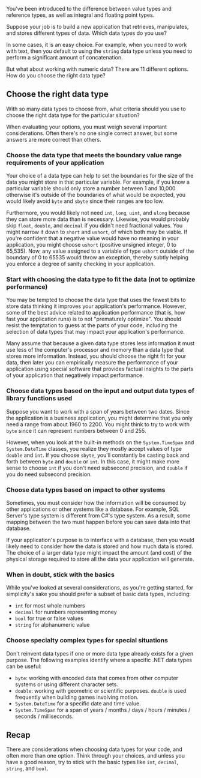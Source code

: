 You've been introduced to the difference between value types and reference types, as well as integral and floating point types.

Suppose your job is to build a new application that retrieves, manipulates, and stores different types of data. Which data types do you use?

In some cases, it is an easy choice. For example, when you need to work with text, then you default to using the `string` data type unless you need to perform a significant amount of concatenation.

But what about working with numeric data? There are 11 different options. How do you choose the right data type?

## Choose the right data type

With so many data types to choose from, what criteria should you use to choose the right data type for the particular situation?

When evaluating your options, you must weigh several important considerations. Often there's no one single correct answer, but some answers are more correct than others.

### Choose the data type that meets the boundary value range requirements of your application

Your choice of a data type can help to set the boundaries for the size of the data you might store in that particular variable. For example, if you know a particular variable should only store a number between 1 and 10,000 otherwise it's outside of the boundaries of what would be expected, you would likely avoid `byte` and `sbyte` since their ranges are too low.

Furthermore, you would likely not need `int`, `long`, `uint`, and `ulong` because they can store more data than is necessary. Likewise, you would probably skip `float`, `double`, and `decimal` if you didn't need fractional values. You might narrow it down to `short` and `ushort`, of which both may be viable. If you're confident that a negative value would have no meaning in your application, you might choose `ushort` (positive unsigned integer, 0 to 65,535). Now, any value assigned to a variable of type `ushort` outside of the boundary of 0 to 65535 would throw an exception, thereby subtly helping you enforce a degree of sanity checking in your application.

### Start with choosing the data type to fit the data (not to optimize performance)

You may be tempted to choose the data type that uses the fewest bits to store data thinking it improves your application's performance. However, some of the best advice related to application performance (that is, how fast your application runs) is to not "prematurely optimize". You should resist the temptation to guess at the parts of your code, including the selection of data types that may impact your application's performance.

Many assume that because a given data type stores less information it must use less of the computer's processor and memory than a data type that stores more information. Instead, you should choose the right fit for your data, then later you can empirically measure the performance of your application using special software that provides factual insights to the parts of your application that negatively impact performance.

### Choose data types based on the input and output data types of library functions used

Suppose you want to work with a span of years between two dates. Since the application is a business application, you might determine that you only need a range from about 1960 to 2200. You might think to try to work with `byte` since it can represent numbers between 0 and 255.

However, when you look at the built-in methods on the `System.TimeSpan` and `System.DateTime` classes, you realize they mostly accept values of type `double` and `int`. If you choose `sbyte`, you'll constantly be casting back and forth between `byte` and `double` or `int`. In this case, it might make more sense to choose `int` if you don't need subsecond precision, and `double` if you do need subsecond precision.

### Choose data types based on impact to other systems

Sometimes, you must consider how the information will be consumed by other applications or other systems like a database. For example, SQL Server's type system is different from C#'s type system. As a result, some mapping between the two must happen before you can save data into that database.

If your application's purpose is to interface with a database, then you would likely need to consider how the data is stored and how much data is stored. The choice of a larger data type might impact the amount (and cost) of the physical storage required to store all the data your application will generate.

### When in doubt, stick with the basics

While you've looked at several considerations, as you're getting started, for simplicity's sake you should prefer a subset of basic data types, including:

- `int` for most whole numbers
- `decimal` for numbers representing money
- `bool` for true or false values
- `string` for alphanumeric value

### Choose specialty complex types for special situations

Don't reinvent data types if one or more data type already exists for a given purpose. The following examples identify where a specific .NET data types can be useful:

- `byte`: working with encoded data that comes from other computer systems or using different character sets.
- `double`: working with geometric or scientific purposes. `double` is used frequently when building games involving motion.
- `System.DateTime` for a specific date and time value.
- `System.TimeSpan` for a span of years / months / days / hours / minutes / seconds / milliseconds.

## Recap

There are considerations when choosing data types for your code, and often more than one option. Think through your choices, and unless you have a good reason, try to stick with the basic types like `int`, `decimal`, `string`, and `bool`.
